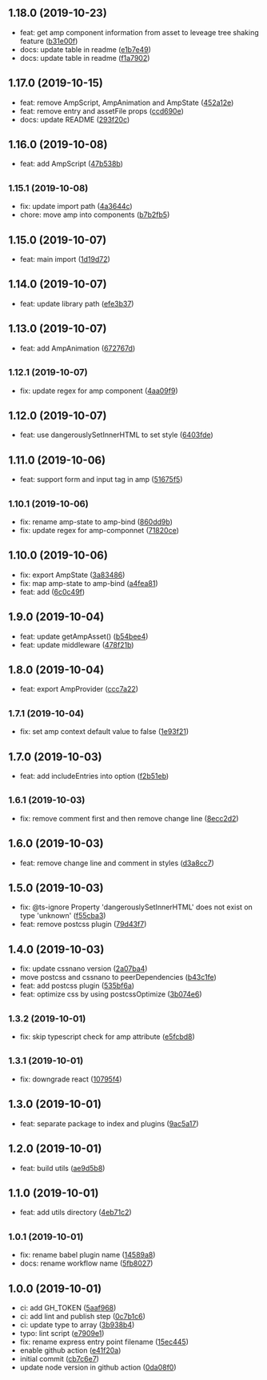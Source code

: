 ## 1.18.0 (2019-10-23)

* feat: get amp component information from asset to leveage tree shaking feature ([b31e00f](https://github.com/danhuang1202/react2amp/commit/b31e00f))
* docs: update table in readme ([e1b7e49](https://github.com/danhuang1202/react2amp/commit/e1b7e49))
* docs: update table in readme ([f1a7902](https://github.com/danhuang1202/react2amp/commit/f1a7902))

## 1.17.0 (2019-10-15)

* feat: remove AmpScript, AmpAnimation and AmpState ([452a12e](https://github.com/danhuang1202/react2amp/commit/452a12e))
* feat: remove entry and assetFile props ([ccd690e](https://github.com/danhuang1202/react2amp/commit/ccd690e))
* docs: update README ([293f20c](https://github.com/danhuang1202/react2amp/commit/293f20c))

## 1.16.0 (2019-10-08)

* feat: add AmpScript ([47b538b](https://github.com/danhuang1202/react2amp/commit/47b538b))

## <small>1.15.1 (2019-10-08)</small>

* fix: update import path ([4a3644c](https://github.com/danhuang1202/react2amp/commit/4a3644c))
* chore: move amp into components ([b7b2fb5](https://github.com/danhuang1202/react2amp/commit/b7b2fb5))

## 1.15.0 (2019-10-07)

* feat: main import ([1d19d72](https://github.com/danhuang1202/react2amp/commit/1d19d72))

## 1.14.0 (2019-10-07)

* feat: update library path ([efe3b37](https://github.com/danhuang1202/react2amp/commit/efe3b37))

## 1.13.0 (2019-10-07)

* feat: add AmpAnimation ([672767d](https://github.com/danhuang1202/react2amp/commit/672767d))

## <small>1.12.1 (2019-10-07)</small>

* fix: update regex for amp component ([4aa09f9](https://github.com/danhuang1202/react2amp/commit/4aa09f9))

## 1.12.0 (2019-10-07)

* feat: use dangerouslySetInnerHTML to set style ([6403fde](https://github.com/danhuang1202/react2amp/commit/6403fde))

## 1.11.0 (2019-10-06)

* feat: support form and input tag in amp ([51675f5](https://github.com/danhuang1202/react2amp/commit/51675f5))

## <small>1.10.1 (2019-10-06)</small>

* fix: rename amp-state to amp-bind ([860dd9b](https://github.com/danhuang1202/react2amp/commit/860dd9b))
* fix: update regex for amp-componnet ([71820ce](https://github.com/danhuang1202/react2amp/commit/71820ce))

## 1.10.0 (2019-10-06)

* fix: export AmpState ([3a83486](https://github.com/danhuang1202/react2amp/commit/3a83486))
* fix: map amp-state to amp-bind ([a4fea81](https://github.com/danhuang1202/react2amp/commit/a4fea81))
* feat: add <AmpState /> ([6c0c49f](https://github.com/danhuang1202/react2amp/commit/6c0c49f))

## 1.9.0 (2019-10-04)

* feat: update getAmpAsset() ([b54bee4](https://github.com/danhuang1202/react2amp/commit/b54bee4))
* feat: update middleware ([478f21b](https://github.com/danhuang1202/react2amp/commit/478f21b))

## 1.8.0 (2019-10-04)

* feat: export AmpProvider ([ccc7a22](https://github.com/danhuang1202/react2amp/commit/ccc7a22))

## <small>1.7.1 (2019-10-04)</small>

* fix: set amp context default value to false ([1e93f21](https://github.com/danhuang1202/react2amp/commit/1e93f21))

## 1.7.0 (2019-10-03)

* feat: add includeEntries into option ([f2b51eb](https://github.com/danhuang1202/react2amp/commit/f2b51eb))

## <small>1.6.1 (2019-10-03)</small>

* fix: remove comment first and then remove change line ([8ecc2d2](https://github.com/danhuang1202/react2amp/commit/8ecc2d2))

## 1.6.0 (2019-10-03)

* feat: remove change line and comment in styles ([d3a8cc7](https://github.com/danhuang1202/react2amp/commit/d3a8cc7))

## 1.5.0 (2019-10-03)

* fix: @ts-ignore Property 'dangerouslySetInnerHTML' does not exist on type 'unknown' ([f55cba3](https://github.com/danhuang1202/react2amp/commit/f55cba3))
* feat: remove postcss plugin ([79d43f7](https://github.com/danhuang1202/react2amp/commit/79d43f7))

## 1.4.0 (2019-10-03)

* fix: update cssnano version ([2a07ba4](https://github.com/danhuang1202/react2amp/commit/2a07ba4))
* move postcss and cssnano to peerDependencies ([b43c1fe](https://github.com/danhuang1202/react2amp/commit/b43c1fe))
* feat: add postcss plugin ([535bf6a](https://github.com/danhuang1202/react2amp/commit/535bf6a))
* feat: optimize css by using postcssOptimize ([3b074e6](https://github.com/danhuang1202/react2amp/commit/3b074e6))

## <small>1.3.2 (2019-10-01)</small>

* fix: skip typescript check for amp attribute ([e5fcbd8](https://github.com/danhuang1202/react2amp/commit/e5fcbd8))

## <small>1.3.1 (2019-10-01)</small>

* fix: downgrade react ([10795f4](https://github.com/danhuang1202/react2amp/commit/10795f4))

## 1.3.0 (2019-10-01)

* feat: separate package to index and plugins ([9ac5a17](https://github.com/danhuang1202/react2amp/commit/9ac5a17))

## 1.2.0 (2019-10-01)

* feat: build utils ([ae9d5b8](https://github.com/danhuang1202/react2amp/commit/ae9d5b8))

## 1.1.0 (2019-10-01)

* feat: add utils directory ([4eb71c2](https://github.com/danhuang1202/react2amp/commit/4eb71c2))

## <small>1.0.1 (2019-10-01)</small>

* fix: rename babel plugin name ([14589a8](https://github.com/danhuang1202/react2amp/commit/14589a8))
* docs: rename workflow name ([5fb8027](https://github.com/danhuang1202/react2amp/commit/5fb8027))

## 1.0.0 (2019-10-01)

* ci: add GH_TOKEN ([5aaf968](https://github.com/danhuang1202/react2amp/commit/5aaf968))
* ci: add lint and publish step ([0c7b1c6](https://github.com/danhuang1202/react2amp/commit/0c7b1c6))
* ci: update type to array ([3b938b4](https://github.com/danhuang1202/react2amp/commit/3b938b4))
* typo: lint script ([e7909e1](https://github.com/danhuang1202/react2amp/commit/e7909e1))
* fix: rename express entry point filename ([15ec445](https://github.com/danhuang1202/react2amp/commit/15ec445))
* enable github action ([e41f20a](https://github.com/danhuang1202/react2amp/commit/e41f20a))
* initial commit ([cb7c6e7](https://github.com/danhuang1202/react2amp/commit/cb7c6e7))
* update node version in github action ([0da08f0](https://github.com/danhuang1202/react2amp/commit/0da08f0))
